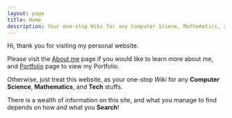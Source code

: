 ```yaml
---
layout: page
title: Home
description: Your one-stop Wiki for any Computer Sciene, Mathematics, and Tech Stuffs
---
```


Hi, thank you for visiting my personal website.

Please visit the [About me](https://www.google.com.sg) page if you would like to
learn more about me, and [Portfolio](https://www.google.com.sg) page to view my Portfolio.

Otherwise, just treat this website, as your one-stop _Wiki_
for any **Computer Science**, **Mathematics**, and **Tech** stuffs.

There is a wealth of information on this site, and what you manage to find depends
on how and what you **Search**!
